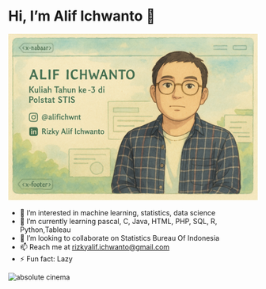 # Hi, I’m Alif Ichwanto 👋
![Alif Ichwanto](img/header.png)
- 👀 I’m interested in machine learning, statistics, data science
- 🌱 I’m currently learning pascal, C, Java, HTML, PHP, SQL, R, Python,Tableau
- 💞️ I’m looking to collaborate on Statistics Bureau Of Indonesia
- 📫 Reach me at rizkyalif.ichwanto@gmail.com
- ⚡ Fun fact: Lazy

<!---
alifichwnt/alifichwnt is a ✨ special ✨ repository because its `README.md` (this file) appears on your GitHub profile.
You can click the Preview link to take a look at your changes.
--->
![absolute cinema](https://media0.giphy.com/media/v1.Y2lkPTc5MGI3NjExejNtYTQ3MG5uenNtdmZ6NHpnenMyMWJyOG94bTJ5bDBxc3BkY2lpMSZlcD12MV9pbnRlcm5hbF9naWZfYnlfaWQmY3Q9Zw/8hWjnNSicl7W0RFxzF/giphy.gif)
